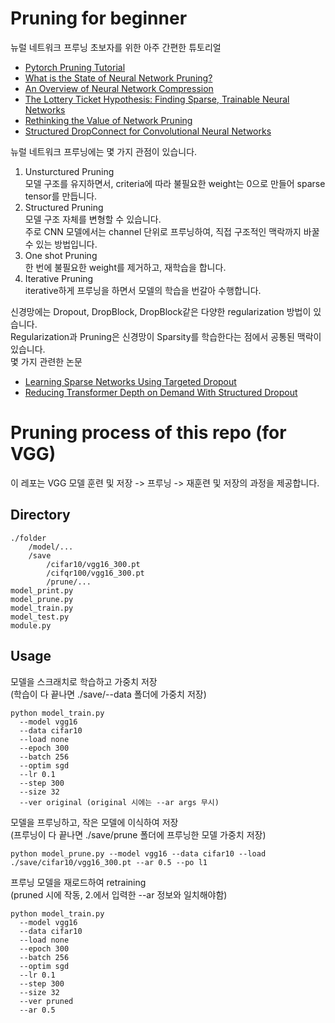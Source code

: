 # Pruning for beginner
뉴럴 네트워크 프루닝 초보자를 위한 아주 간편한 튜토리얼  
- [Pytorch Pruning Tutorial](https://pytorch.org/tutorials/intermediate/pruning_tutorial.html)  
- [What is the State of Neural Network Pruning?](https://arxiv.org/abs/2003.03033)
- [An Overview of Neural Network Compression](https://arxiv.org/abs/2006.03669)  
- [The Lottery Ticket Hypothesis: Finding Sparse, Trainable Neural Networks](https://arxiv.org/abs/1803.03635)  
- [Rethinking the Value of Network Pruning](https://arxiv.org/abs/1810.05270)
- [Structured DropConnect for Convolutional Neural Networks](http://www.cs.toronto.edu/~sajadn/sajad_norouzi/ECE1512.pdf)
  
뉴럴 네트워크 프루닝에는 몇 가지 관점이 있습니다.  
1. Unsturctured Pruning  
  모델 구조를 유지하면서, criteria에 따라 불필요한 weight는 0으로 만들어 sparse tensor를 만듭니다.  
2. Structured Pruning  
  모델 구조 자체를 변형할 수 있습니다.  
  주로 CNN 모델에서는 channel 단위로 프루닝하여, 직접 구조적인 맥락까지 바꿀 수 있는 방법입니다.  
3. One shot Pruning  
  한 번에 불필요한 weight를 제거하고, 재학습을 합니다.
4. Iterative Pruning  
  iterative하게 프루닝을 하면서 모델의 학습을 번갈아 수행합니다.    
  
신경망에는 Dropout, DropBlock, DropBlock같은 다양한 regularization 방법이 있습니다.  
Regularization과 Pruning은 신경망이 Sparsity를 학습한다는 점에서 공통된 맥락이 있습니다.  
몇 가지 관련한 논문  
- [Learning Sparse Networks Using Targeted Dropout](https://arxiv.org/pdf/1905.13678.pdf)  
- [Reducing Transformer Depth on Demand With Structured Dropout](https://arxiv.org/abs/1909.11556)  
# Pruning process of this repo (for VGG)
이 레포는 VGG 모델 훈련 및 저장 -> 프루닝 -> 재훈련 및 저장의 과정을 제공합니다.  
## Directory
```
./folder
    /model/...
    /save
        /cifar10/vgg16_300.pt
        /cifqr100/vgg16_300.pt
        /prune/...
model_print.py
model_prune.py
model_train.py
model_test.py
module.py
```
## Usage
모델을 스크래치로 학습하고 가중치 저장  
(학습이 다 끝나면 ./save/--data 폴더에 가중치 저장)
```
python model_train.py
  --model vgg16 
  --data cifar10 
  --load none
  --epoch 300
  --batch 256
  --optim sgd
  --lr 0.1
  --step 300
  --size 32
  --ver original (original 시에는 --ar args 무시)

```
모델을 프루닝하고, 작은 모델에 이식하여 저장  
(프루닝이 다 끝나면 ./save/prune 폴더에 프루닝한 모델 가중치 저장)  
```
python model_prune.py --model vgg16 --data cifar10 --load ./save/cifar10/vgg16_300.pt --ar 0.5 --po l1
```
프루닝 모델을 재로드하여 retraining  
(pruned 시에 작동, 2.에서 입력한 --ar 정보와 일치해야함)  
```
python model_train.py 
  --model vgg16 
  --data cifar10 
  --load none
  --epoch 300
  --batch 256
  --optim sgd
  --lr 0.1
  --step 300
  --size 32
  --ver pruned
  --ar 0.5
```
